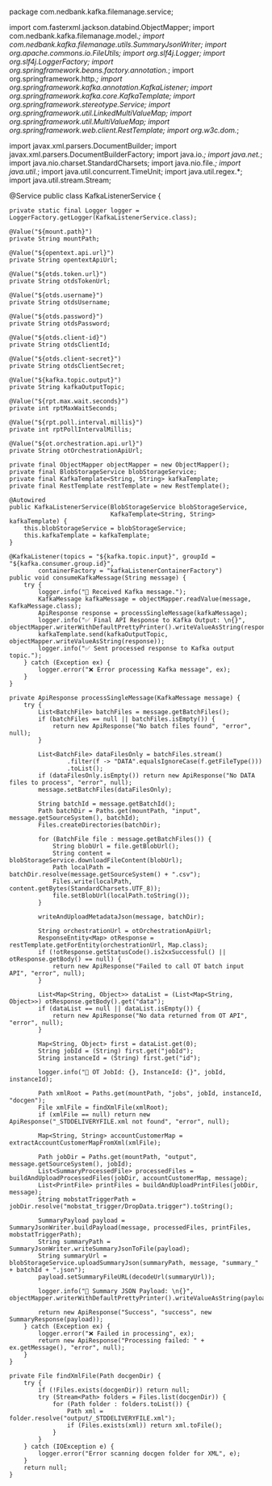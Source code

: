 package com.nedbank.kafka.filemanage.service;

import com.fasterxml.jackson.databind.ObjectMapper;
import com.nedbank.kafka.filemanage.model.*;
import com.nedbank.kafka.filemanage.utils.SummaryJsonWriter;
import org.apache.commons.io.FileUtils;
import org.slf4j.Logger;
import org.slf4j.LoggerFactory;
import org.springframework.beans.factory.annotation.*;
import org.springframework.http.*;
import org.springframework.kafka.annotation.KafkaListener;
import org.springframework.kafka.core.KafkaTemplate;
import org.springframework.stereotype.Service;
import org.springframework.util.LinkedMultiValueMap;
import org.springframework.util.MultiValueMap;
import org.springframework.web.client.RestTemplate;
import org.w3c.dom.*;

import javax.xml.parsers.DocumentBuilder;
import javax.xml.parsers.DocumentBuilderFactory;
import java.io.*;
import java.net.*;
import java.nio.charset.StandardCharsets;
import java.nio.file.*;
import java.util.*;
import java.util.concurrent.TimeUnit;
import java.util.regex.*;
import java.util.stream.Stream;

@Service
public class KafkaListenerService {

    private static final Logger logger = LoggerFactory.getLogger(KafkaListenerService.class);

    @Value("${mount.path}")
    private String mountPath;

    @Value("${opentext.api.url}")
    private String opentextApiUrl;

    @Value("${otds.token.url}")
    private String otdsTokenUrl;

    @Value("${otds.username}")
    private String otdsUsername;

    @Value("${otds.password}")
    private String otdsPassword;

    @Value("${otds.client-id}")
    private String otdsClientId;

    @Value("${otds.client-secret}")
    private String otdsClientSecret;

    @Value("${kafka.topic.output}")
    private String kafkaOutputTopic;

    @Value("${rpt.max.wait.seconds}")
    private int rptMaxWaitSeconds;

    @Value("${rpt.poll.interval.millis}")
    private int rptPollIntervalMillis;

    @Value("${ot.orchestration.api.url}")
    private String otOrchestrationApiUrl;

    private final ObjectMapper objectMapper = new ObjectMapper();
    private final BlobStorageService blobStorageService;
    private final KafkaTemplate<String, String> kafkaTemplate;
    private final RestTemplate restTemplate = new RestTemplate();

    @Autowired
    public KafkaListenerService(BlobStorageService blobStorageService,
                                KafkaTemplate<String, String> kafkaTemplate) {
        this.blobStorageService = blobStorageService;
        this.kafkaTemplate = kafkaTemplate;
    }

    @KafkaListener(topics = "${kafka.topic.input}", groupId = "${kafka.consumer.group.id}",
            containerFactory = "kafkaListenerContainerFactory")
    public void consumeKafkaMessage(String message) {
        try {
            logger.info("📩 Received Kafka message.");
            KafkaMessage kafkaMessage = objectMapper.readValue(message, KafkaMessage.class);
            ApiResponse response = processSingleMessage(kafkaMessage);
            logger.info("✅ Final API Response to Kafka Output: \n{}", objectMapper.writerWithDefaultPrettyPrinter().writeValueAsString(response));
            kafkaTemplate.send(kafkaOutputTopic, objectMapper.writeValueAsString(response));
            logger.info("✅ Sent processed response to Kafka output topic.");
        } catch (Exception ex) {
            logger.error("❌ Error processing Kafka message", ex);
        }
    }

    private ApiResponse processSingleMessage(KafkaMessage message) {
        try {
            List<BatchFile> batchFiles = message.getBatchFiles();
            if (batchFiles == null || batchFiles.isEmpty()) {
                return new ApiResponse("No batch files found", "error", null);
            }

            List<BatchFile> dataFilesOnly = batchFiles.stream()
                    .filter(f -> "DATA".equalsIgnoreCase(f.getFileType()))
                    .toList();
            if (dataFilesOnly.isEmpty()) return new ApiResponse("No DATA files to process", "error", null);
            message.setBatchFiles(dataFilesOnly);

            String batchId = message.getBatchId();
            Path batchDir = Paths.get(mountPath, "input", message.getSourceSystem(), batchId);
            Files.createDirectories(batchDir);

            for (BatchFile file : message.getBatchFiles()) {
                String blobUrl = file.getBlobUrl();
                String content = blobStorageService.downloadFileContent(blobUrl);
                Path localPath = batchDir.resolve(message.getSourceSystem() + ".csv");
                Files.write(localPath, content.getBytes(StandardCharsets.UTF_8));
                file.setBlobUrl(localPath.toString());
            }

            writeAndUploadMetadataJson(message, batchDir);

            String orchestrationUrl = otOrchestrationApiUrl;
            ResponseEntity<Map> otResponse = restTemplate.getForEntity(orchestrationUrl, Map.class);
            if (!otResponse.getStatusCode().is2xxSuccessful() || otResponse.getBody() == null) {
                return new ApiResponse("Failed to call OT batch input API", "error", null);
            }

            List<Map<String, Object>> dataList = (List<Map<String, Object>>) otResponse.getBody().get("data");
            if (dataList == null || dataList.isEmpty()) {
                return new ApiResponse("No data returned from OT API", "error", null);
            }

            Map<String, Object> first = dataList.get(0);
            String jobId = (String) first.get("jobId");
            String instanceId = (String) first.get("id");

            logger.info("🪪 OT JobId: {}, InstanceId: {}", jobId, instanceId);

            Path xmlRoot = Paths.get(mountPath, "jobs", jobId, instanceId, "docgen");
            File xmlFile = findXmlFile(xmlRoot);
            if (xmlFile == null) return new ApiResponse("_STDDELIVERYFILE.xml not found", "error", null);

            Map<String, String> accountCustomerMap = extractAccountCustomerMapFromXml(xmlFile);

            Path jobDir = Paths.get(mountPath, "output", message.getSourceSystem(), jobId);
            List<SummaryProcessedFile> processedFiles = buildAndUploadProcessedFiles(jobDir, accountCustomerMap, message);
            List<PrintFile> printFiles = buildAndUploadPrintFiles(jobDir, message);
            String mobstatTriggerPath = jobDir.resolve("mobstat_trigger/DropData.trigger").toString();

            SummaryPayload payload = SummaryJsonWriter.buildPayload(message, processedFiles, printFiles, mobstatTriggerPath);
            String summaryPath = SummaryJsonWriter.writeSummaryJsonToFile(payload);
            String summaryUrl = blobStorageService.uploadSummaryJson(summaryPath, message, "summary_" + batchId + ".json");
            payload.setSummaryFileURL(decodeUrl(summaryUrl));

            logger.info("📝 Summary JSON Payload: \n{}", objectMapper.writerWithDefaultPrettyPrinter().writeValueAsString(payload));

            return new ApiResponse("Success", "success", new SummaryResponse(payload));
        } catch (Exception ex) {
            logger.error("❌ Failed in processing", ex);
            return new ApiResponse("Processing failed: " + ex.getMessage(), "error", null);
        }
    }

    private File findXmlFile(Path docgenDir) {
        try {
            if (!Files.exists(docgenDir)) return null;
            try (Stream<Path> folders = Files.list(docgenDir)) {
                for (Path folder : folders.toList()) {
                    Path xml = folder.resolve("output/_STDDELIVERYFILE.xml");
                    if (Files.exists(xml)) return xml.toFile();
                }
            }
        } catch (IOException e) {
            logger.error("Error scanning docgen folder for XML", e);
        }
        return null;
    }
